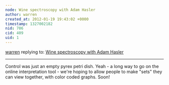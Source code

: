 ```yaml
---
node: Wine spectroscopy with Adam Hasler
author: warren
created_at: 2012-01-19 19:43:02 +0000
timestamp: 1327002182
nid: 706
cid: 409
uid: 1
---
```




[warren](../profile/warren) replying to: [Wine spectroscopy with Adam Hasler](../notes/warren/1-19-2012/wine-spectroscopy-adam-hasler)

----
Control was just an empty pyrex petri dish. Yeah - a long way to go on the online interpretation tool - we're hoping to allow people to make "sets" they can view together, with color coded graphs. Soon!